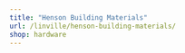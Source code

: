 ```yaml
---
title: "Henson Building Materials"
url: /linville/henson-building-materials/
shop: hardware
---
```

